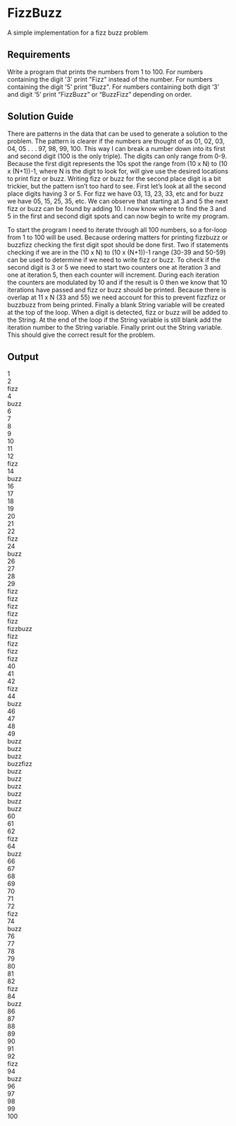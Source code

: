 # FizzBuzz
A simple implementation for a fizz buzz problem

## Requirements
 Write a program that prints the numbers from 1 to 100.  For numbers containing the digit '3' print "Fizz" instead of the number.  For numbers containing the digit '5' print "Buzz". For numbers containing both digit ‘3’ and digit ‘5’ print “FizzBuzz” or “BuzzFizz” depending on order.

## Solution Guide
There are patterns in the data that can be used to generate a solution to the problem.  The pattern is clearer if the numbers are thought of as 01, 02, 03, 04, 05 . . . 97, 98, 99, 100.  This way I can break a number down into its first and second digit (100 is the only triple).  The digits can only range from 0-9.   Because the first digit represents the 10s spot the range from (10 x N) to (10 x (N+1))-1, where N is the digit to look for, will give use the desired locations to print fizz or buzz.  Writing fizz or buzz for the second place digit is a bit trickier, but the pattern isn’t too hard to see.  First let’s look at all the second place digits having 3 or 5.  For fizz we have 03, 13, 23, 33, etc and for buzz we have 05, 15, 25, 35, etc.  We can observe that starting at 3 and 5 the next fizz or buzz can be found by adding 10.   I now know where to find the 3 and 5 in the first and second digit spots and can now begin to write my program.

To start the program I need to iterate through all 100 numbers, so a for-loop from 1 to 100 will be used.  Because ordering matters for printing fizzbuzz or buzzfizz checking the first digit spot should be done first.  Two if statements checking if we are in the (10 x N) to (10 x (N+1))-1 range (30-39 and 50-59) can be used to determine if we need to write fizz or buzz.  To check if the second digit is 3 or 5 we need to start two counters one at iteration 3 and one at iteration 5, then each counter will increment.  During each iteration the counters are modulated by 10 and if the result is 0 then we know that 10 iterations have passed and fizz or buzz should be printed.  Because there is overlap at 11 x N (33 and 55) we need account for this to prevent fizzfizz or buzzbuzz from being printed.  Finally a blank String variable will be created at the top of the loop.  When a digit is detected, fizz or buzz will be added to the String.  At the end of the loop if the String variable is still blank add the iteration number to the String variable.  Finally print out the String variable.  This should give the correct result for the problem.

## Output
1<br/>
2<br/>
fizz<br/>
4<br/>
buzz<br/>
6<br/>
7<br/>
8<br/>
9<br/>
10<br/>
11<br/>
12<br/>
fizz<br/>
14<br/>
buzz<br/>
16<br/>
17<br/>
18<br/>
19<br/>
20<br/>
21<br/>
22<br/>
fizz<br/>
24<br/>
buzz<br/>
26<br/>
27<br/>
28<br/>
29<br/>
fizz<br/>
fizz<br/>
fizz<br/>
fizz<br/>
fizz<br/>
fizzbuzz<br/>
fizz<br/>
fizz<br/>
fizz<br/>
fizz<br/>
40<br/>
41<br/>
42<br/>
fizz<br/>
44<br/>
buzz<br/>
46<br/>
47<br/>
48<br/>
49<br/>
buzz<br/>
buzz<br/>
buzz<br/>
buzzfizz<br/>
buzz<br/>
buzz<br/>
buzz<br/>
buzz<br/>
buzz<br/>
buzz<br/>
60<br/>
61<br/>
62<br/>
fizz<br/>
64<br/>
buzz<br/>
66<br/>
67<br/>
68<br/>
69<br/>
70<br/>
71<br/>
72<br/>
fizz<br/>
74<br/>
buzz<br/>
76<br/>
77<br/>
78<br/>
79<br/>
80<br/>
81<br/>
82<br/>
fizz<br/>
84<br/>
buzz<br/>
86<br/>
87<br/>
88<br/>
89<br/>
90<br/>
91<br/>
92<br/>
fizz<br/>
94<br/>
buzz<br/>
96<br/>
97<br/>
98<br/>
99<br/>
100<br/>



